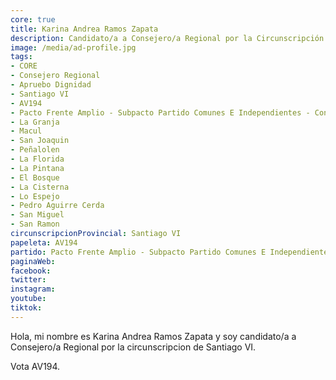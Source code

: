 ```yaml
---
core: true
title: Karina Andrea Ramos Zapata
description: Candidato/a a Consejero/a Regional por la Circunscripción de Santiago VI
image: /media/ad-profile.jpg
tags:
- CORE
- Consejero Regional
- Apruebo Dignidad
- Santiago VI
- AV194
- Pacto Frente Amplio - Subpacto Partido Comunes E Independientes - Convergencia Social
- La Granja
- Macul
- San Joaquin
- Peñalolen
- La Florida
- La Pintana
- El Bosque
- La Cisterna
- Lo Espejo
- Pedro Aguirre Cerda
- San Miguel
- San Ramon
circunscripcionProvincial: Santiago VI
papeleta: AV194
partido: Pacto Frente Amplio - Subpacto Partido Comunes E Independientes - Convergencia Social
paginaWeb:
facebook:
twitter:
instagram:
youtube:
tiktok:
---
```

Hola, mi nombre es Karina Andrea Ramos Zapata y soy candidato/a a Consejero/a Regional por la circunscripcion de Santiago VI.

Vota AV194.
